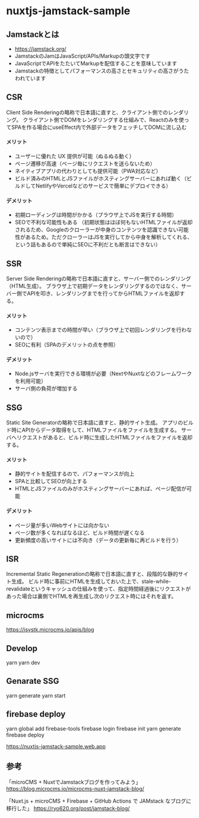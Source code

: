 # nuxtjs-jamstack-sample


## Jamstackとは

- https://jamstack.org/
- JamstackのJamはJavaScript/APIs/Markupの頭文字です
- JavaScriptでAPIをたたいてMarkupを配信することを意味しています
- Jamstackの特徴としてパフォーマンスの高さとセキュリティの高さがうたわれています


## CSR
Client Side Renderingの略称で日本語に直すと、クライアント側でのレンダリング。
クライアント側でDOMをレンダリングする仕組みで、Reactのみを使ってSPAを作る場合にuseEffect内で外部データをフェッチしてDOMに流し込む
#### メリット
- ユーザーに優れた UX 提供が可能（ぬるぬる動く）
- ページ遷移が高速（ページ毎にリクエストを送らないため）
- ネイティブアプリの代わりとしても提供可能（PWA対応など）
- ビルド済みのHTMLとJSファイルがホスティングサーバーにあれば動く（ビルドしてNetlifyやVercelなどのサービスで簡単にデプロイできる）
#### デメリット
- 初期ローディングは時間がかかる（ブラウザ上でJSを実行する時間）
- SEOで不利な可能性もある
（初期状態はほぼ何もないHTMLファイルが返却されるため、Googleのクローラーが中身のコンテンツを認識できない可能性があるため。ただクローラーはJSを実行してから中身を解析してくれる、という話もあるので単純にSEOに不利だとも断言はできない）


## SSR
Server Side Renderingの略称で日本語に直すと、サーバー側でのレンダリング（HTML生成）。
ブラウザ上で初期データをレンダリングするのではなく、サーバー側でAPIを叩き、レンダリングまでを行ってからHTMLファイルを返却する。
#### メリット
- コンテンツ表示までの時間が早い（ブラウザ上で初回レンダリングを行わないので）
- SEOに有利（SPAのデメリットの点を参照）
#### デメリット
- Node.jsサーバを実行できる環境が必要（NextやNuxtなどのフレームワークを利用可能）
- サーバ側の負荷が増加する

## SSG
Static Site Generatorの略称で日本語に直すと、静的サイト生成。
アプリのビルド時にAPIからデータ取得をして、HTMLファイルをファイルを生成する。
サーバへリクエストがあると、ビルド時に生成したHTMLファイルをファイルを返却する。
#### メリット
- 静的サイトを配信するので、パフォーマンスが向上
- SPAと比較してSEOが向上する
- HTMLとJSファイルのみがホスティングサーバーにあれば、ページ配信が可能
#### デメリット
- ページ量が多いWebサイトには向かない
- ページ数が多くなればなるほど、ビルド時間が遅くなる
- 更新頻度の高いサイトには不向き（データの更新毎に再ビルドを行う）

## ISR
Incremental Static Regenerationの略称で日本語に直すと、段階的な静的サイト生成。
ビルド時に事前にHTMLを生成しておいた上で、stale-while-revalidateというキャッシュの仕組みを使って、指定時間経過後にリクエストがあった場合は裏側でHTMLを再生成し次のリクエスト時にはそれを返す。



## microcms

https://isystk.microcms.io/apis/blog


## Develop

yarn
yarn dev


## Genarate SSG

yarn generate
yarn start


## firebase deploy

yarn global add firebase-tools
firebase login
firebase init
yarn generate
firebase deploy

https://nuxtjs-jamstack-sample.web.app



## 参考
「microCMS + NuxtでJamstackブログを作ってみよう」
https://blog.microcms.io/microcms-nuxt-jamstack-blog/


「Nuxt.js + microCMS + Firebase + GitHub Actions で JAMstack なブログに移行した」
https://ryo620.org/post/jamstack-blog/

